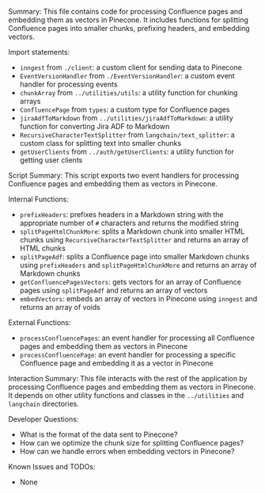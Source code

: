 Summary:
This file contains code for processing Confluence pages and embedding them as vectors in Pinecone. It includes functions for splitting Confluence pages into smaller chunks, prefixing headers, and embedding vectors. 

Import statements:
- `inngest` from `./client`: a custom client for sending data to Pinecone
- `EventVersionHandler` from `./EventVersionHandler`: a custom event handler for processing events
- `chunkArray` from `../utilities/utils`: a utility function for chunking arrays
- `ConfluencePage` from `types`: a custom type for Confluence pages
- `jiraAdfToMarkdown` from `../utilities/jiraAdfToMarkdown`: a utility function for converting Jira ADF to Markdown
- `RecursiveCharacterTextSplitter` from `langchain/text_splitter`: a custom class for splitting text into smaller chunks
- `getUserClients` from `../auth/getUserClients`: a utility function for getting user clients

Script Summary:
This script exports two event handlers for processing Confluence pages and embedding them as vectors in Pinecone. 

Internal Functions:
- `prefixHeaders`: prefixes headers in a Markdown string with the appropriate number of `#` characters and returns the modified string
- `splitPageHtmlChunkMore`: splits a Markdown chunk into smaller HTML chunks using `RecursiveCharacterTextSplitter` and returns an array of HTML chunks
- `splitPageAdf`: splits a Confluence page into smaller Markdown chunks using `prefixHeaders` and `splitPageHtmlChunkMore` and returns an array of Markdown chunks
- `getConfluencePagesVectors`: gets vectors for an array of Confluence pages using `splitPageAdf` and returns an array of vectors
- `embedVectors`: embeds an array of vectors in Pinecone using `inngest` and returns an array of voids

External Functions:
- `processConfluencePages`: an event handler for processing all Confluence pages and embedding them as vectors in Pinecone
- `processConfluencePage`: an event handler for processing a specific Confluence page and embedding it as a vector in Pinecone

Interaction Summary:
This file interacts with the rest of the application by processing Confluence pages and embedding them as vectors in Pinecone. It depends on other utility functions and classes in the `../utilities` and `langchain` directories.

Developer Questions:
- What is the format of the data sent to Pinecone?
- How can we optimize the chunk size for splitting Confluence pages?
- How can we handle errors when embedding vectors in Pinecone?

Known Issues and TODOs:
- None